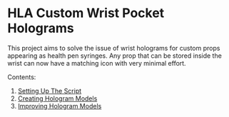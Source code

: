 # HLA Custom Wrist Pocket Holograms

This project aims to solve the issue of wrist holograms for custom props appearing as health pen syringes. Any prop that can be stored inside the wrist can now have a matching icon with very minimal effort.



Contents:
1. [Setting Up The Script](script_setup.md)
2. [Creating Hologram Models](hologram_creation.md)
3. [Improving Hologram Models](improving_models.md)
